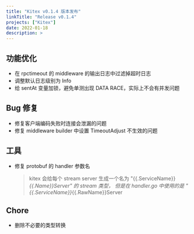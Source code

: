 ```yaml
---
title: "Kitex v0.1.4 版本发布"
linkTitle: "Release v0.1.4"
projects: ["Kitex"]
date: 2022-01-18
description: >
---
```


## 功能优化

- 在 rpctimeout 的 middleware 的输出日志中过滤掉超时日志
- 调整默认日志级别为 Info
- 给 sentAt 变量加锁，避免单测出现 DATA RACE，实际上不会有并发问题

## Bug 修复

- 修复客户端编码失败时连接会泄漏的问题
- 修复 middleware builder 中设置 TimeoutAdjust 不生效的问题

## 工具

- 修复 protobuf 的 handler 参数名
  > kitex 会给每个 stream server 生成一个名为 "{{.ServiceName}}_{{.Name}}Server" 的 stream 类型，
  > 但是在 handler.go 中使用的是 "{{.ServiceName}}_{{.RawName}}Server

## Chore

- 删除不必要的类型转换
